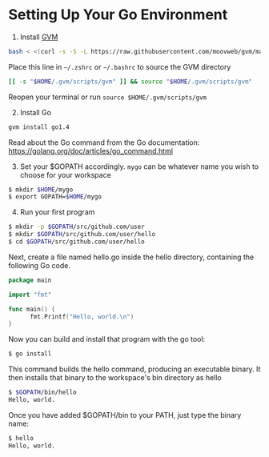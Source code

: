 # Setting Up Your Go Environment


  1. Install [GVM](https://github.com/moovweb/gvm)

  ```bash
  bash < <(curl -s -S -L https://raw.githubusercontent.com/moovweb/gvm/master/binscripts/gvm-installer)
  ```

  Place this line in `~/.zshrc` or `~/.bashrc` to source the GVM directory
  ```bash
  [[ -s "$HOME/.gvm/scripts/gvm" ]] && source "$HOME/.gvm/scripts/gvm"
  ```

  Reopen your terminal or run `source $HOME/.gvm/scripts/gvm`

  2. Install Go

  ```bash
  gvm install go1.4
  ```

  Read about the Go command from the Go documentation: https://golang.org/doc/articles/go_command.html

  3. Set your $GOPATH accordingly. `mygo` can be whatever name you wish to choose for your workspace

  ```bash
  $ mkdir $HOME/mygo
  $ export GOPATH=$HOME/mygo
  ```

  4. Run your first program

  ```bash
  $ mkdir -p $GOPATH/src/github.com/user
  $ mkdir $GOPATH/src/github.com/user/hello
  $ cd $GOPATH/src/github.com/user/hello
  ```

  Next, create a file named hello.go inside the hello directory, containing the following Go code.

  ```go
  package main

  import "fmt"

  func main() {
        fmt.Printf("Hello, world.\n")
  }
  ```

  Now you can build and install that program with the go tool:

  ```bash
  $ go install
  ```

  This command builds the hello command, producing an executable binary. It then installs that binary to the workspace's bin directory as hello

  ```bash
  $ $GOPATH/bin/hello
  Hello, world.
  ```

  Once you have added $GOPATH/bin to your PATH, just type the binary name:
  ```bash
  $ hello
  Hello, world.
  ```
